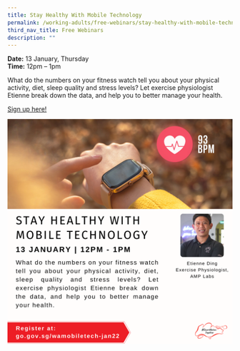 ```yaml
---
title: Stay Healthy With Mobile Technology
permalink: /working-adults/free-webinars/stay-healthy-with-mobile-technology
third_nav_title: Free Webinars
description: ""
---
```

**Date:** 13 January, Thursday
<br>**Time:** 12pm – 1pm

What do the numbers on your fitness watch tell you about your physical activity, diet, sleep quality and stress levels? Let exercise physiologist Etienne break down the data, and help you to better manage your health.

[Sign up here!](https://zoom.us/webinar/register/2116393827847/WN_mHqMUyD5SAqMYRWl_kbCdA)

![SNT Adults 13 Jan](/images/13-Jan-WA.png)